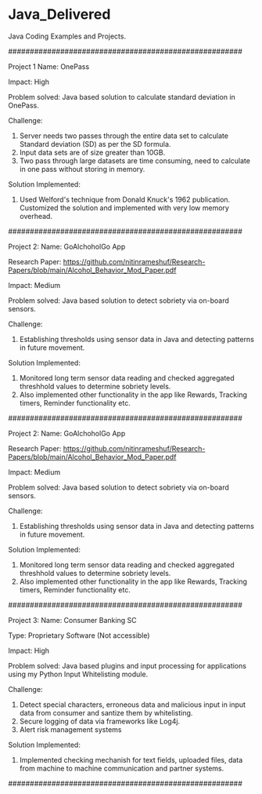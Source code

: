 # Java_Delivered

Java Coding Examples and Projects.

######################################################

Project 1
Name: OnePass

Impact: High

Problem solved: 
Java based solution to calculate standard deviation in OnePass.

Challenge: 
1) Server needs two passes through the entire data set to calculate Standard deviation (SD) as per the SD formula.
2) Input data sets are of size greater than 10GB.
2) Two pass through large datasets are time consuming, need to calculate in one pass without storing in memory.

Solution Implemented:
1) Used Welford's technique from Donald Knuck's 1962 publication. Customized the solution and implemented with very low memory overhead.

######################################################

Project 2:
Name: GoAlchoholGo App

Research Paper: https://github.com/nitinrameshuf/Research-Papers/blob/main/Alcohol_Behavior_Mod_Paper.pdf

Impact: Medium

Problem solved: 
Java based solution to detect sobriety via on-board sensors.

Challenge: 
1) Establishing thresholds using sensor data in Java and detecting patterns in future movement.

Solution Implemented:
1) Monitored long term sensor data reading and checked aggregated threshhold values to determine sobriety levels.
2) Also implemented other functionality in the app like Rewards, Tracking timers, Reminder functionality etc.

######################################################

Project 2:
Name: GoAlchoholGo App

Research Paper: https://github.com/nitinrameshuf/Research-Papers/blob/main/Alcohol_Behavior_Mod_Paper.pdf

Impact: Medium

Problem solved: 
Java based solution to detect sobriety via on-board sensors.

Challenge: 
1) Establishing thresholds using sensor data in Java and detecting patterns in future movement.

Solution Implemented:
1) Monitored long term sensor data reading and checked aggregated threshhold values to determine sobriety levels.
2) Also implemented other functionality in the app like Rewards, Tracking timers, Reminder functionality etc.

######################################################

Project 3:
Name: Consumer Banking SC

Type: Proprietary Software (Not accessible)

Impact: High

Problem solved: 
Java based plugins and input processing for applications using my Python Input Whitelisting module.

Challenge: 
1) Detect special characters, erroneous data and malicious input in input data from consumer and santize them by whitelisting.
2) Secure logging of data via frameworks like Log4j.
3) Alert risk management systems

Solution Implemented:
1) Implemented checking mechanish for text fields, uploaded files, data from machine to machine communication and partner systems.

######################################################